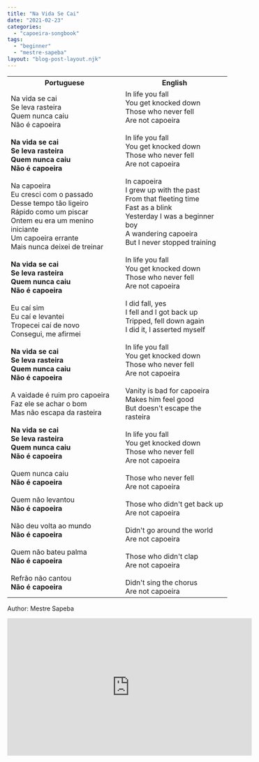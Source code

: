 ```yaml
---
title: "Na Vida Se Cai"
date: "2021-02-23"
categories: 
  - "capoeira-songbook"
tags: 
  - "beginner"
  - "mestre-sapeba"
layout: "blog-post-layout.njk"
---
```


<table class="capoeira-table">
    <tr class="header-row">
        <th>Portuguese</th>
        <th>English</th>
    </tr>
    <tr>
        <td>Na vida se cai<br>
Se leva rasteira<br>
Quem nunca caiu<br>
Não é capoeira<br>
<br>
<strong>Na vida se cai<br>
Se leva rasteira<br>
Quem nunca caiu<br>
Não é capoeira</strong><br>
<br>
Na capoeira<br>
Eu cresci com o passado<br>
Desse tempo tão ligeiro<br>
Rápido como um piscar<br>
Ontem eu era um menino iniciante<br>
Um capoeira errante<br>
Mais nunca deixei de treinar<br>
<strong><br>
Na vida se cai<br>
Se leva rasteira<br>
Quem nunca caiu<br>
Não é capoeira</strong><br>
<br>
Eu caí sim<br>
Eu caí e levantei<br>
Tropecei caí de novo<br>
Consegui, me afirmei<br>
<br>
<strong>Na vida se cai<br>
Se leva rasteira<br>
Quem nunca caiu<br>
Não é capoeira</strong><br>
<br>
A vaidade é ruim pro capoeira<br>
Faz ele se achar o bom<br>
Mas não escapa da rasteira<br>
<br>
<strong>Na vida se cai<br>
Se leva rasteira<br>
Quem nunca caiu<br>
Não é capoeira</strong><br>
<br>
Quem nunca caiu<br>
<strong>Não é capoeira</strong><br>
<br>
Quem não levantou<br>
<strong>Não é capoeira</strong><br>
<br>
Não deu volta ao mundo<br>
<strong>Não é capoeira</strong><br>
<br>
Quem não bateu palma<br>
<strong>Não é capoeira</strong><br>
<br>
Refrão não cantou<br>
<strong>Não é capoeira</strong></td>
        <td>In life you fall<br>
You get knocked down<br>
Those who never fell<br>
Are not capoeira<br>
<br>
In life you fall<br>
You get knocked down<br>
Those who never fell<br>
Are not capoeira<br>
<br>
In capoeira<br>
I grew up with the past<br>
From that fleeting time<br>
Fast as a blink<br>
Yesterday I was a beginner boy<br>
A wandering capoeira<br>
But I never stopped training<br>
<br>
In life you fall<br>
You get knocked down<br>
Those who never fell<br>
Are not capoeira<br>
<br>
I did fall, yes<br>
I fell and I got back up<br>
Tripped, fell down again<br>
I did it, I asserted myself<br>
<br>
In life you fall<br>
You get knocked down<br>
Those who never fell<br>
Are not capoeira<br>
<br>
Vanity is bad for capoeira<br>
Makes him feel good<br>
But doesn't escape the rasteira<br>
<br>
In life you fall<br>
You get knocked down<br>
Those who never fell<br>
Are not capoeira<br>
<br>
Those who never fell<br>
Are not capoeira<br>
<br>
Those who didn't get back up<br>
Are not capoeira<br>
<br>
Didn't go around the world<br>
Are not capoeira<br>
<br>
Those who didn't clap<br>
Are not capoeira<br>
<br>
Didn't sing the chorus<br>
Are not capoeira</td>
    </tr>
</table>

<figcaption>

Author: Mestre Sapeba

</figcaption>

<iframe width="560" height="315" src="https://www.youtube.com/embed/PhcFVZYPeqg" title="YouTube video player" frameborder="0" allow="accelerometer; autoplay; clipboard-write; encrypted-media; gyroscope; picture-in-picture" allowfullscreen></iframe>
